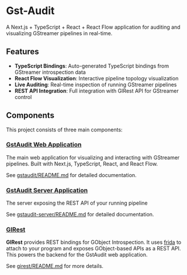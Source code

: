 # Gst-Audit

A Next.js + TypeScript + React + React Flow application for auditing and visualizing GStreamer pipelines in real-time.

## Features

- **TypeScript Bindings**: Auto-generated TypeScript bindings from GStreamer introspection data
- **React Flow Visualization**: Interactive pipeline topology visualization
- **Live Auditing**: Real-time inspection of running GStreamer pipelines
- **REST API Integration**: Full integration with GIRest API for GStreamer control

## Components

This project consists of three main components:

### [GstAudit Web Application](gstaudit/)

The main web application for visualizing and interacting with GStreamer pipelines. Built with Next.js, TypeScript, React, and React Flow.

See [gstaudit/README.md](gstaudit/README.md) for detailed documentation.

### [GstAudit Server Application](gstaudit-server/)

The server exposing the REST API of your running pipeline

See [gstaudit-server/README.md](gstaudit-server/README.md) for detailed documentation.

### [GIRest](girest/)

**GIRest** provides REST bindings for GObject Introspection. It uses [frida](https://frida.re) to attach to your program and exposes GObject-based APIs as a REST API. This powers the backend for the GstAudit web application.

See [girest/README.md](girest/README.md) for more details.


